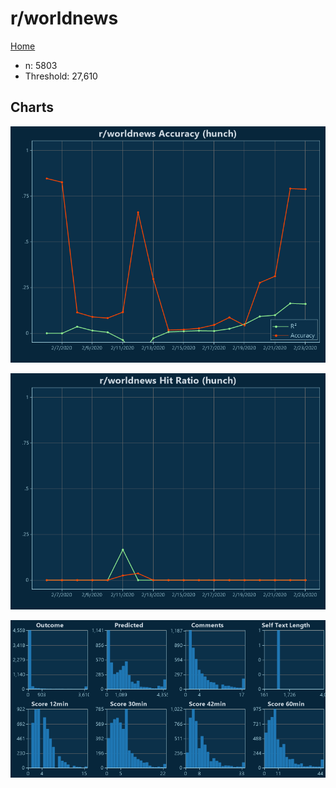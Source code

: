 # r/worldnews

[Home](../index.md)

* n: 5803
* Threshold: 27,610

## Charts

![r/worldnews R² (hunch)](../images/hunch_worldnews_Accuracy.png "r/worldnews R² (hunch)")

![r/worldnews Hit Ratio (hunch)](../images/hunch_worldnews_HitRatio.png "r/worldnews Hit Ratio (hunch)")

![r/worldnews Distributions (hunch)](../images/hunch_worldnews_Distributions.png "r/worldnews Distributions (hunch)")

